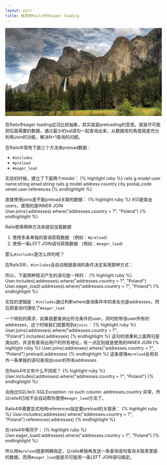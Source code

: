 ```yaml
---
layout: post
title: 搞清楚Rails中的eager loading
---
```

![](/images/bing_623.JPG)

在Rails中eager loading这词比较抽象，其实就是preloading的意思。就是尽可能把后面需要的数据，通过最少的sql语句一起查询出来，从数据库的角度就是充分利用Join的功能，解决N+1查询的问题。

在Rails中常用下面三个方法来preload数据：

* `#includes`
* `#preload`
* `#eager_load`

实验的时候，建立了下面两个model：
{% highlight ruby %}
rails g model user name:string email:string
rails g model address country city postal_code street user:references
{% endhighlight %}

直接使用joins是不能preload关联的数据：
{% highlight ruby %}
#只能查出users，使用的是INNER JOIN
User.joins(:addresses).where("addresses.country = ?", "Poland")
{% endhighlight %}

Rails使用两种方法来提前加载数据

1. 使用多条单独的查询获取数据 （例如：`#preload`）
2. 使用一条LEFT JOIN语句获取数据 （例如：`#eager_load`)

那么`#includes`是怎么样的呢？

在Rails3中，`#includes`会自动根据查询的条件决定采用那种方式：

所以，下面两种情况产生的语句是一样的：
{% highlight ruby %}
User.includes(:addresses).where("addresses.country = ?", "Poland")
User.eager_load(:addresses).where("addresses.country = ?", "Poland")
{% endhighlight %}

实现的逻辑是：`#includes`通过判断where查询条件中的表名也是addresses，然后把查询代理给了`#eager_load`

一个特别的需求，如果我要查询出符合条件的user，同时附带该user所有的addresses，这个时候我们就要用到`#joins`：
{% highlight ruby %}
User.joins(:addresses).where("addresses.country = ?", "Poland").includes(:addresses)
{% endhighlight %}
这句的效果和上面两句是类似的，并没有查询出用户的所有地址，有一点区别就是使用的INNER JOIN
{% highlight ruby %}
User.joins(:addresses).where("addresses.country = ?", "Poland").preload(:addresses)
{% endhighlight %}
这条使用`#preload`会用另外一条单独的语句查询出user的所有addresses


在Rails4中又有什么不同呢？
{% highlight ruby %}
User.includes(:addresses).where("addresses.country = ?", "Poland")
{% endhighlight %}

会抛出SQLite3::SQLException: no such column: addresses.country 异常，所以rails4已经不会自动帮你使用`#eager_load`方法了。

Rails4中需要显式地用references指定要preload的关联表：
{% highlight ruby %}
User.includes(:addresses).where("addresses.country = ?", "Poland").references(:addresses)
{% endhighlight %}

在rails4中等同于：
{% highlight ruby %}
User.eager_load(:addresses).where("addresses.country = ?", "Poland")
{% endhighlight %}

所以用`#preload`就是明确指定，让rails单独再发送一条查询语句查询关联表里面的数据，而用`#eager_load`就是尽可能用一条LEFT JOIN语句搞定。
